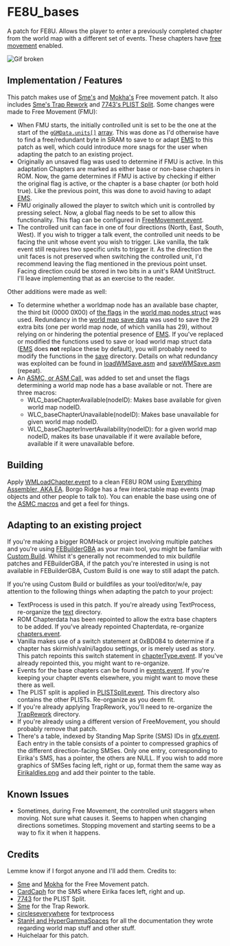 # FE8U_bases
A patch for FE8U. Allows the player to enter a previously completed chapter from the world map with a different set of events. These chapters have [free](https://feuniverse.us/t/smes-asm-and-miscellany/4445/108) [movement](https://feuniverse.us/t/fe8-freemovement-rework/13332) enabled.

![Gif broken](https://i.imgur.com/z8ZfXr0.gif)

## Implementation / Features
This patch makes use of [Sme's](https://feuniverse.us/t/smes-asm-and-miscellany/4445/108) and [Mokha's](https://feuniverse.us/t/fe8-freemovement-rework/13332) Free movement patch. It also includes [Sme's Trap Rework](https://feuniverse.us/t/smes-asm-and-miscellany/4445/86) and [7743's PLIST Split](https://feuniverse.us/t/fe-builder-gba-if-you-have-any-questions-attach-report7z/2845/872). Some changes were made to Free Movement (FMU):
- When FMU starts, the initially controlled unit is set to be the one at the start of the [`gGMData.units[]`](https://github.com/StanHash/FE-CLib/blob/973d069e6dabb21af6c6a3a27c0ff65139959075/include/gbafe/wm.h#L12) [array](https://github.com/StanHash/DOC/blob/de69d185c39c3d654f0b07784b20ea0309ca7fbc/WMSave.txt#L9). This was done as I'd otherwise have to find a free/redundant byte in SRAM to save to or adapt [EMS](https://github.com/FireEmblemUniverse/SkillSystem_FE8/blob/master/EngineHacks/Necessary/ExpandedModularSave/ExModularSave.event) to this patch as well, which could introduce more snags for the user when adapting the patch to an existing project.
- Originally an unsaved flag was used to determine if FMU is active. In this adaptation Chapters are marked as either base or non-base chapters in ROM. Now, the game determines if FMU is active by checking if either the original flag is active, or the chapter is a base chapter (or both hold true). Like the previous point, this was done to avoid having to adapt [EMS](https://github.com/FireEmblemUniverse/SkillSystem_FE8/blob/master/EngineHacks/Necessary/ExpandedModularSave/ExModularSave.event).
- FMU originally allowed the player to switch which unit is controlled by pressing select. Now, a global flag needs to be set to allow this functionality. This flag can be configured in [FreeMovement.event](MokhaFreeMU/cFreeMU/FreeMovement.event#L18).
- The controlled unit can face in one of four directions (North, East, South, West). If you wish to trigger a talk event, the controlled unit needs to be facing the unit whose event you wish to trigger. Like vanilla, the talk event still requires two specific units to trigger it. As the direction the unit faces is not preserved when switching the controlled unit, I'd recommend leaving the flag mentioned in the previous point unset. Facing direction could be stored in two bits in a unit's RAM UnitStruct. I'll leave implementing that as an exercise to the reader.

Other additions were made as well:
- To determine whether a worldmap node has an available base chapter, the third bit (0000 0X00) of [the flags](https://github.com/StanHash/DOC/blob/de69d185c39c3d654f0b07784b20ea0309ca7fbc/WMSave.txt#L14) in the [world map nodes struct](https://github.com/StanHash/FE-CLib/blob/973d069e6dabb21af6c6a3a27c0ff65139959075/include/gbafe/wm.h#L14) was used. Redundancy in the [world map save data](https://github.com/StanHash/DOC/blob/de69d185c39c3d654f0b07784b20ea0309ca7fbc/WMSave.txt#L34) was used to save the 29 extra bits (one per world map node, of which vanilla has 29), without relying on or hindering the potential presence of [EMS](https://github.com/FireEmblemUniverse/SkillSystem_FE8/blob/master/EngineHacks/Necessary/ExpandedModularSave/ExModularSave.event). If you've replaced or modified the functions used to save or load world map struct data ([EMS](https://github.com/FireEmblemUniverse/SkillSystem_FE8/blob/master/EngineHacks/Necessary/ExpandedModularSave/ExModularSave.event) does **not** replace these by default), you will probably need to modify the functions in the [save](src/save) directory. Details on what redundancy was exploited can be found in [loadWMSave.asm](src/save/loadWMSave.asm) and [saveWMSave.asm](src/save/saveWMSave.asm) (repeat).
- An [ASMC, or ASM Call,](src/ASMC/ASMC.event) was added to set and unset the flags determining a world map node has a base available or not. There are three macros:
  - WLC_baseChapterAvailable(nodeID): Makes base available for given world map nodeID.
  - WLC_baseChapterUnavailable(nodeID): Makes base unavailable for given world map nodeID.
  - WLC_baseChapterInvertAvailability(nodeID): for a given world map nodeID, makes its base unavailable if it were available before, available if it were unavailable before.
  
## Building
Apply [WMLoadChapter.event](WMLoadChapter.event) to a clean FE8U ROM using [Everything Assembler, AKA EA](https://feuniverse.us/t/event-assembler/1749). Borgo Ridge has a few interactable map events (map objects and other people to talk to). You can enable the base using one of the [ASMC macros](src/ASMC/ASMC.event) and get a feel for things.

## Adapting to an existing project
If you're making a bigger ROMHack or project involving multiple patches and you're using [FEBuilderGBA](https://github.com/FEBuilderGBA/FEBuilderGBA/releases/) as your main tool, you might be familiar with [Custom Build](https://dw.ngmansion.xyz/doku.php?id=en:en:guide:febuildergba:skillsystems_custombuild). Whilst it's generally not recommended to mix buildfile patches and FEBuilderGBA, if the patch you're interested in using is not available in FEBuilderGBA, Custom Build is one way to still adapt the patch.

If you're using Custom Build or buildfiles as your tool/editor/w/e, pay attention to the following things when adapting the patch to your project:
- TextProcess is used in this patch. If you're already using TextProcess, re-organize the [text](text) directory.
- ROM Chapterdata has been repointed to allow the extra base chapters to be added. If you've already repointed Chapterdata, re-organize [chapters.event](baseChapters/chapters/chapters.event).
- Vanilla makes use of a switch statement at 0xBD084 to determine if a chapter has skirmish/valni/lagdou settings, or is merely used as story. This patch repoints this switch statement in [chapterType.event](tables/chapterType/chapterType.event). If you've already repointed this, you might want to re-organize.
- Events for the base chapters can be found in [events.event](baseChapters/events/events.event). If you're keeping your chapter events elsewhere, you might want to move these there as well.
- The PLIST split is applied in [PLISTSplit.event](tables/PLIST/PLISTSplit.event). This directory also contains the other PLISTs. Re-organize as you deem fit.
- If you're already applying TrapRework, you'll need to re-organize the [TrapRework](MokhaFreeMU/TrapRework) directory.
- If you're already using a different version of FreeMovement, you should probably remove that patch.
- There's a table, indexed by Standing Map Sprite (SMS) IDs in [gfx.event](MokhaFreeMU/cFreeMU/gfx/gfx.event). Each entry in the table consists of a pointer to compressed graphics of the different direction-facing SMSes. Only one entry, corresponding to Eirika's SMS, has a pointer, the others are NULL. If you wish to add more graphics of SMSes facing left, right or up, format them the same way as [EirikaIdles.png](MokhaFreeMU/cFreeMU/gfx/EirikaIdles.png) and add their pointer to the table.

## Known Issues
- Sometimes, during Free Movement, the controlled unit staggers when moving. Not sure what causes it. Seems to happen when changing directions sometimes. Stopping movement and starting seems to be a way to fix it when it happens.

## Credits
Lemme know if I forgot anyone and I'll add them.
Credits to:
- [Sme](https://feuniverse.us/t/smes-asm-and-miscellany/4445/108) and [Mokha](https://feuniverse.us/t/fe8-freemovement-rework/13332) for the Free Movement patch.
- [CardCaph](https://discord.com/channels/144670830150811649/206588291053649921/1091416807874773162) for the SMS where Eirika faces left, right and up.
- [7743](https://feuniverse.us/t/fe-builder-gba-if-you-have-any-questions-attach-report7z/2845/872) for the PLIST Split.
- [Sme](https://feuniverse.us/t/smes-asm-and-miscellany/4445/86) for the Trap Rework.
- [circleseverywhere](https://feuniverse.us/t/text-processor-for-use-with-ea-v10-1-updated-to-v2-1/1776) for textprocess
- [StanH and HyperGammaSpaces](https://github.com/StanHash/DOC/tree/de69d185c39c3d654f0b07784b20ea0309ca7fbc) for all the documentation they wrote regarding world map stuff and other stuff.
- Huichelaar for this patch.